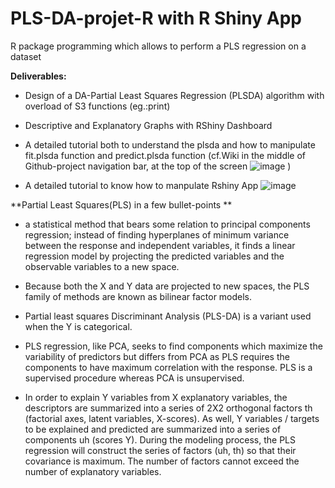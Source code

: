 # PLS-DA-projet-R with R Shiny App
R package programming which allows to perform a PLS regression on a dataset

**Deliverables:**

* Design of a DA-Partial Least Squares Regression (PLSDA) algorithm with overload of S3 functions (eg.:print)

* Descriptive and Explanatory Graphs with RShiny Dashboard

* A detailed tutorial both to understand the plsda and how to manipulate fit.plsda function and predict.plsda function (cf.Wiki in the middle of Github-project navigation bar, at the top of the screen ![image](https://user-images.githubusercontent.com/114347666/204103053-18efdaba-eba9-469f-a1e0-0e409a264e2e.png)
)
* A detailed tutorial to know how to manpulate Rshiny App ![image](https://user-images.githubusercontent.com/114347666/204103053-18efdaba-eba9-469f-a1e0-0e409a264e2e.png)


**Partial Least Squares(PLS) in a few bullet-points **

* a statistical method that bears some relation to principal components regression; instead of finding hyperplanes of minimum variance between the response and independent variables, it finds a linear regression model by projecting the predicted variables and the observable variables to a new space. 

* Because both the X and Y data are projected to new spaces, the PLS family of methods are known as bilinear factor models. 

* Partial least squares Discriminant Analysis (PLS-DA) is a variant used when the Y is categorical.

* PLS regression, like PCA, seeks to find components which maximize the variability of predictors but differs from PCA as PLS requires the components to have maximum correlation with the response. PLS is a supervised procedure whereas PCA is unsupervised.

* In order to explain Y variables from X explanatory variables, the descriptors are summarized into a series of 2X2 orthogonal factors  th  (factorial axes, latent variables, X-scores). As well, Y variables / targets to be explained and predicted are summarized into a series of components uh (scores Y).
During the modeling process, the PLS regression will construct the series of factors (uh, th) so that their covariance is maximum. The number of factors cannot exceed the number of explanatory variables. 
